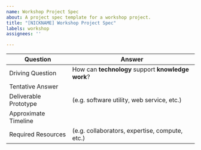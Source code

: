 ```yaml
---
name: Workshop Project Spec
about: A project spec template for a workshop project.
title: "[NICKNAME] Workshop Project Spec"
labels: workshop
assignees: ''

---
```


| Question              	| Answer                                         	|
|-----------------------	|------------------------------------------------	|
| Driving Question      	| How can **technology** support **knowledge work**? 	|
| Tentative Answer      	|                                                	|
| Deliverable Prototype 	| (e.g. software utility, web service, etc.)     	|
| Approximate Timeline  	|                                                	|
| Required Resources    	| (e.g. collaborators, expertise, compute, etc.)                	|

